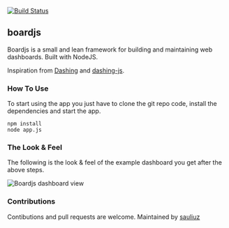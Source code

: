 [![Build Status](https://travis-ci.org/sauliuz/boardjs.svg?branch=master)](https://travis-ci.org/sauliuz/boardjs)

## boardjs

Boardjs is a small and lean framework for building and maintaining web dashboards. Built with NodeJS.

Inspiration from [Dashing](http://dashing.io/) and [dashing-js](https://github.com/fabiocaseri/dashing-js).

### How To Use

To start using the app you just have to clone the git repo code, install the dependencies and start the app.

    npm install
    node app.js
  
### The Look & Feel

The following is the look & feel of the example dashboard you get after the above steps.

![Boardjs dashboard view](https://github.com/sauliuz/dashing-app/blob/master/public/example-dashboard.png "Boardjs dashboard view")

### Contributions

Contibutions and pull requests are welcome. Maintained by [sauliuz](http://www.popularowl.com/author/saulius/)
  
